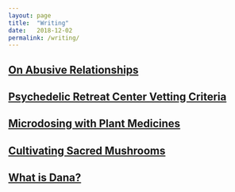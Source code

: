 ```yaml
---
layout: page
title:  "Writing"
date:   2018-12-02
permalink: /writing/
---
```


## [On Abusive Relationships](https://docs.google.com/document/d/1oCWG1a21GL_9D5iPu_jMyLr-cknAmxPMOlhJ0oMNVZI/edit?usp=sharing)

## [Psychedelic Retreat Center Vetting Criteria](https://docs.google.com/document/d/1ONNLXc49CVXrOc7JnNgN-WIaEuFNZzyy2vxMNlWoHWI/edit#heading=h.3rjscniz8hm7)

## [Microdosing with Plant Medicines](https://docs.google.com/document/d/1VuFszCdP7VwmPll7rB7pXIODq1OUILUsRPvbXl0-lEk/edit#heading=h.ilu0xbsv2m1d)

## [Cultivating Sacred Mushrooms](https://docs.google.com/document/d/1994ygs7OGm0BNMUV8pSfjuDCrf4bRXMNjf01DJQDcJc/edit#heading=h.7na51p6hcphx)

## [What is Dana?](https://docs.google.com/document/d/19OLBebr0vncDfxfq8TfdwQ2K9L_1LRYQiDJYBqDsKpY/edit#heading=h.drs982cuynx1)

